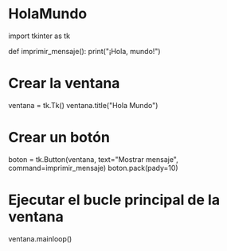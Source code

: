 # HolaMundo 
import tkinter as tk

def imprimir_mensaje():
    print("¡Hola, mundo!")

# Crear la ventana
ventana = tk.Tk()
ventana.title("Hola Mundo")

# Crear un botón
boton = tk.Button(ventana, text="Mostrar mensaje", command=imprimir_mensaje)
boton.pack(pady=10)

# Ejecutar el bucle principal de la ventana
ventana.mainloop()
